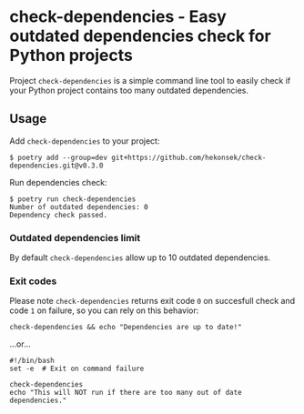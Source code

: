 # check-dependencies - Easy outdated dependencies check for Python projects 

Project `check-dependencies` is a simple command line tool to easily check if your Python project contains too many outdated dependencies. 

## Usage

Add `check-dependencies` to your project:

```
$ poetry add --group=dev git+https://github.com/hekonsek/check-dependencies.git@v0.3.0 
```

Run dependencies check:

```
$ poetry run check-dependencies
Number of outdated dependencies: 0
Dependency check passed.
```

### Outdated dependencies limit 

By default `check-dependencies` allow up to 10 outdated dependencies.

### Exit codes

Please note `check-dependencies` returns exit code `0` on succesfull check and code `1` on failure, so you can rely on this behavior:

```
check-dependencies && echo "Dependencies are up to date!"
```

...or...


```
#!/bin/bash
set -e  # Exit on command failure

check-dependencies
echo "This will NOT run if there are too many out of date dependencies."

```